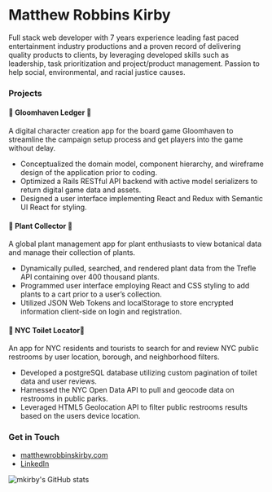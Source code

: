 # Matthew Robbins Kirby

Full stack web developer with 7 years experience leading fast paced entertainment industry productions and a proven record of delivering quality products to clients, by leveraging developed skills such as leadership, task prioritization and project/product management. Passion to help social, environmental, and racial justice causes.

### Projects

#### 📒  Gloomhaven Ledger 📒 
A digital character creation app for the board game Gloomhaven to streamline the campaign setup process and get players into the game without delay.

- Conceptualized the domain model, component hierarchy, and wireframe design of the application prior to coding.
- Optimized a Rails RESTful API backend with active model serializers to return digital game data and assets.
- Designed a user interface implementing React and Redux with Semantic UI React for styling.

#### 🌺   Plant Collector 🌺
A global plant management app for plant enthusiasts to view botanical data and manage their collection of plants.

- Dynamically pulled, searched, and rendered plant data from the Trefle API containing over 400 thousand plants.
- Programmed user interface employing React and CSS styling to add plants to a cart prior to a user’s collection. 
- Utilized JSON Web Tokens and localStorage to store encrypted information client-side on login and registration.

#### 📍 NYC Toilet Locator📍
An app for NYC residents and tourists to search for and review NYC public restrooms by user location, borough, and neighborhood filters.

- Developed a postgreSQL database utilizing custom pagination of toilet data and user reviews.
- Harnessed the NYC Open Data API to pull and geocode data on restrooms in public parks.
- Leveraged HTML5 Geolocation API to filter public restrooms results based on the users device location.

### Get in Touch

- [matthewrobbinskirby.com](http://www.matthewrobbinskirby.com)
- [LinkedIn](https://www.linkedin.com/in/matthewrobbinskirby/)

![mkirby's GitHub stats](https://github-readme-stats.vercel.app/api?username=mkirby&show_icons=true&theme=dark)
